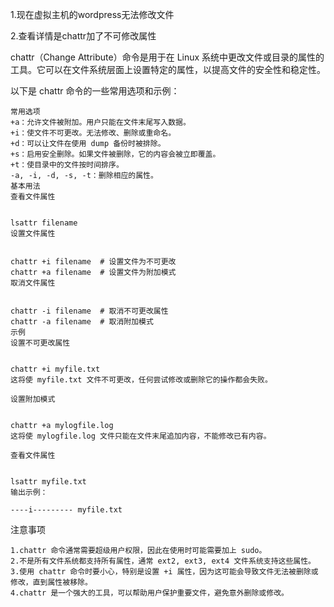 1.现在虚拟主机的wordpress无法修改文件

2.查看详情是chattr加了不可修改属性

chattr（Change Attribute）命令是用于在 Linux 系统中更改文件或目录的属性的工具。它可以在文件系统层面上设置特定的属性，以提高文件的安全性和稳定性。

以下是 chattr 命令的一些常用选项和示例：

    常用选项
    +a：允许文件被附加。用户只能在文件末尾写入数据。
    +i：使文件不可更改。无法修改、删除或重命名。
    +d：可以让文件在使用 dump 备份时被排除。
    +s：启用安全删除。如果文件被删除，它的内容会被立即覆盖。
    +t：使目录中的文件按时间排序。
    -a, -i, -d, -s, -t：删除相应的属性。
    基本用法
    查看文件属性
    
    
    lsattr filename
    设置文件属性
    
    
    chattr +i filename  # 设置文件为不可更改
    chattr +a filename  # 设置文件为附加模式
    取消文件属性
    
    
    chattr -i filename  # 取消不可更改属性
    chattr -a filename  # 取消附加模式
    示例
    设置不可更改属性
    
    
    chattr +i myfile.txt
    这将使 myfile.txt 文件不可更改，任何尝试修改或删除它的操作都会失败。
    
    设置附加模式
    
    
    chattr +a mylogfile.log
    这将使 mylogfile.log 文件只能在文件末尾追加内容，不能修改已有内容。
    
    查看文件属性
    
    
    lsattr myfile.txt
    输出示例：
    
    ----i--------- myfile.txt
注意事项

    1.chattr 命令通常需要超级用户权限，因此在使用时可能需要加上 sudo。
    2.不是所有文件系统都支持所有属性，通常 ext2, ext3, ext4 文件系统支持这些属性。
    3.使用 chattr 命令时要小心，特别是设置 +i 属性，因为这可能会导致文件无法被删除或修改，直到属性被移除。
    4.chattr 是一个强大的工具，可以帮助用户保护重要文件，避免意外删除或修改。

